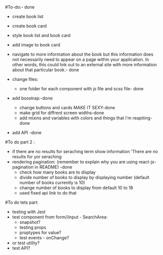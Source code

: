 #To-do:- done
- create book list
- create book card
- style book list and book card
- add image to book card

- navigate to more information about the book but this information does not necessarily need to appear on a page within your application. In other words, this could link out to an external site with more information about that particular book.- done

- change files:
    - one folder for each component with js file and scss file- done
- add boostrap:-done
    - change buttons and cards MAKE IT SEXY-done
    - make grid for diffrent screen widths-done
    - add mixins and variables with colors and things that i'm reapiting-done

- add API -done

#To do part 2 :
- if there are no results for seraching term show information 'There are no results for yor seraching 
- rendering pagination: (remember to explain why you are using react-js-pagination in README) -done
    - check how many books are to display
    - divide number of books to display by displaying number (default number of books currently is 10)
    - change number of books to display from default 10 to 18
    - used fixed api link to do that


#To do tets part:
- testing with Jest
- test component from form//input - SearchArea:
    - snapshot?
    - testing props
    - proptypes for value?
    - test events - onChange?
- or test utility?
- test API?



